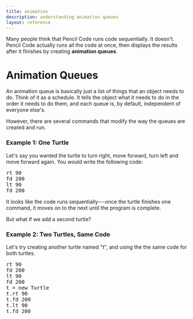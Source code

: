 ```yaml
---
title: animation
description: understanding animation queues
layout: reference
---
```


Many people think that Pencil Code runs code sequentially. It doesn't. Pencil Code actually runs all the code at once, then displays the results after it finishes by creating **animation queues**. 

# Animation Queues

An animation queue is basically just a list of things that an object needs to do. Think of it as a schedule. It tells the object what it needs to do in the order it needs to do them, and each queue is, by default, independent of everyone else's. 

However, there are several commands that modify the way the queues are created and run. 

### Example 1: One Turtle

Let's say you wanted the turtle to turn right, move forward, turn left and move forward again. You would write the following code: 

<pre class="examp">
rt 90
fd 200
lt 90
fd 200
</pre>

<script type="demo">
demo ->
  rt 90
  fd 200
  lt 90
  fd 200
</script>

It looks like the code runs sequentially---once the turtle finishes one command, it moves on to the next until the program is complete. 

But what if we add a second turtle?

### Example 2: Two Turtles, Same Code

Let's try creating another turtle named "t", and using the the same code for both turtles. 

<pre class="examp">
rt 90
fd 200
lt 90
fd 200
t = new Turtle
t.rt 90
t.fd 200
t.lt 90
t.fd 200
</pre>

<script type="demo">
demo ->
  rt 90
  fd 200
  lt 90
  fd 200
  t = new Turtle
  t.rt 90
  t.fd 200
  t.lt 90
  t.fd 200
</script>
